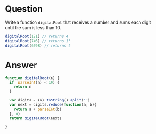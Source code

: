 # Question
Write a function `digitalRoot` that receives a number and sums each digit until the sum is less than 10.
```js
digitalRoot(121) // returns 4
digitalRoot(746) // returns 17
digitalRoot(6598) // returns 1
```

# Answer
```js
function digitalRoot(n) {
  if (parseInt(n) < 10) {
    return n
  }

  var digits = (n).toString().split('')
  var next = digits.reduce(function(a, b){
    return a + parseInt(b)
  }, 0)
  return digitalRoot(next)

}
```
